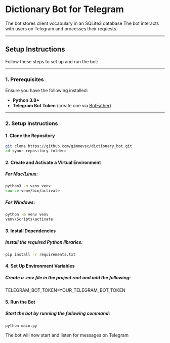 # **Dictionary Bot for Telegram**

The bot stores client vocabulary in an SQLite3 database The bot interacts with users on Telegram and processes their requests.

---

## **Setup Instructions**

Follow these steps to set up and run the bot:

---

### **1. Prerequisites**

Ensure you have the following installed:
- **Python 3.8+**
- **Telegram Bot Token** (create one via [BotFather](https://core.telegram.org/bots#botfather))

---
### **2. Setup Instructions**

#### 1. Clone the Repository

```bash
git clone https://github.com/gimmevsc/dictionary_bot.git
cd <your-repository-folder>
```

#### 2. Create and Activate a Virtual Environment
##### For Mac/Linux:
```bash
python3 -m venv venv
source venv/bin/activate
```
##### For Windows:
```bash
python -m venv venv
venv\Scripts\activate
```
#### 3. Install Dependencies
##### Install the required Python libraries:
```bash
pip install -r requirements.txt
```

#### 4. Set Up Environment Variables
##### Create a .env file in the project root and add the following:

TELEGRAM_BOT_TOKEN=YOUR_TELEGRAM_BOT_TOKEN

#### 5. Run the Bot
##### Start the bot by running the following command:
```bash
python main.py
```

The bot will now start and listen for messages on Telegram
